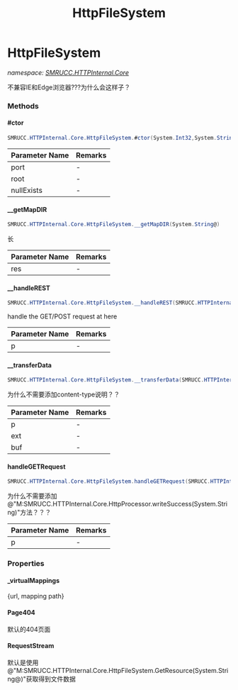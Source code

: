 ﻿---
title: HttpFileSystem
---

# HttpFileSystem
_namespace: [SMRUCC.HTTPInternal.Core](N-SMRUCC.HTTPInternal.Core.html)_

不兼容IE和Edge浏览器???为什么会这样子？

### Methods

#### #ctor
```csharp
SMRUCC.HTTPInternal.Core.HttpFileSystem.#ctor(System.Int32,System.String,System.Boolean,SMRUCC.HTTPInternal.Core.HttpFileSystem.IGetResource)
```


|Parameter Name|Remarks|
|--------------|-------|
|port|-|
|root|-|
|nullExists|-|


#### __getMapDIR
```csharp
SMRUCC.HTTPInternal.Core.HttpFileSystem.__getMapDIR(System.String@)
```
长

|Parameter Name|Remarks|
|--------------|-------|
|res|-|


#### __handleREST
```csharp
SMRUCC.HTTPInternal.Core.HttpFileSystem.__handleREST(SMRUCC.HTTPInternal.Core.HttpProcessor)
```
handle the GET/POST request at here

|Parameter Name|Remarks|
|--------------|-------|
|p|-|


#### __transferData
```csharp
SMRUCC.HTTPInternal.Core.HttpFileSystem.__transferData(SMRUCC.HTTPInternal.Core.HttpProcessor,System.String,System.Byte[])
```
为什么不需要添加content-type说明？？

|Parameter Name|Remarks|
|--------------|-------|
|p|-|
|ext|-|
|buf|-|


#### handleGETRequest
```csharp
SMRUCC.HTTPInternal.Core.HttpFileSystem.handleGETRequest(SMRUCC.HTTPInternal.Core.HttpProcessor)
```
为什么不需要添加@"M:SMRUCC.HTTPInternal.Core.HttpProcessor.writeSuccess(System.String)"方法？？？

|Parameter Name|Remarks|
|--------------|-------|
|p|-|




### Properties

#### _virtualMappings
{url, mapping path}
#### Page404
默认的404页面
#### RequestStream
默认是使用@"M:SMRUCC.HTTPInternal.Core.HttpFileSystem.GetResource(System.String@)"获取得到文件数据


